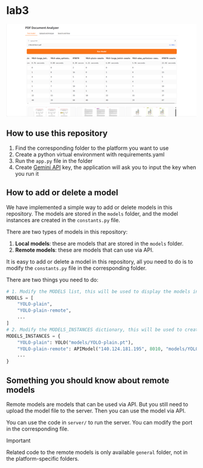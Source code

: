 # lab3

![prewiew](preview.png)

## How to use this repository

1. Find the corresponding folder to the platform you want to use
2. Create a python virtual environment with requirements.yaml
3. Run the `app.py` file in the folder
4. Create [Gemini API](aistudio.google.com) key, the application will ask you to input the key when you run it

## How to add or delete a model

We have implemented a simple way to add or delete models in this repository. The models are stored in the `models` folder, and the model instances are created in the `constants.py` file.

There are two types of models in this repository:

1. **Local models**: these are models that are stored in the `models` folder.
2. **Remote models**: these are models that can use via API.

It is easy to add or delete a model in this repository, all you need to do is to modify the `constants.py` file in the corresponding folder.

There are two things you need to do:
```python
# 1. Modify the MODELS list, this will be used to display the models in the UI.
MODELS = [
    "YOLO-plain",
    "YOLO-plain-remote",
    ...
]
# 2. Modify the MODELS_INSTANCES dictionary, this will be used to create the model instances.
MODELS_INSTANCES = {
    "YOLO-plain": YOLO("models/YOLO-plain.pt"),
    "YOLO-plain-remote": APIModel("140.124.181.195", 8010, "models/YOLO-plain.pt"),
    ...
}
```

## Something you should know about remote models

Remote models are models that can be used via API. But you still need to upload the model file to the server. Then you can use the model via API.

You can use the code in `server/` to run the server. You can modify the port in the corresponding file.

> [!IMPORTANT]
> Related code to the remote models is only available `general` folder, not in the platform-specific folders.

